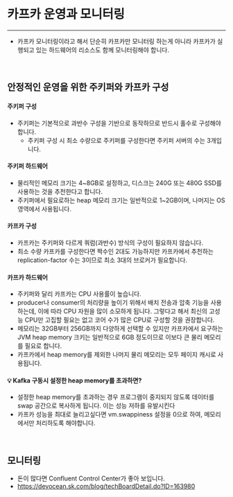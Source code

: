 # 카프카 운영과 모니터링

<hr>

- 카프카 모니터링이라고 해서 단순히 카프카만 모니터링 하는게 아니라 카프카가 실행되고 있는 하드웨어의 리소스도 함께 모니터링해야 합니다.

<br>

## 안정적인 운영을 위한 주키퍼와 카프카 구성

#### 주키퍼 구성

- 주키퍼는 기본적으로 과반수 구성을 기반으로 동작하므로 반드시 홀수로 구성해야 합니다.
  - 주키퍼 구성 시 최소 수량으로 주키퍼를 구성한다면 주키퍼 서버의 수는 3개입니다.

#### 주키퍼 하드웨어

- 물리적인 메모리 크기는 4~8GB로 설정하고, 디스크는 240G 또는 480G SSD를 사용하는 것을 추천한다고 합니다.
- 주키퍼에서 필요로하는 heap 메모리 크기는 일반적으로 1~2GB이며, 나머지는 OS 영역에서 사용됩니다.

#### 카프카 구성

- 카프카는 주키퍼와 다르게 쿼럼(과반수) 방식의 구성이 필요하지 않습니다.
- 최소 수량 카프카를 구성한다면 짝수인 2대도 가능하지만 카프카에서 추천하는 replication-factor 수는 3이므로 최소 3대의 브로커가 필요합니다.

#### 카프카 하드웨어

- 주키퍼와 달리 카프카는 CPU 사용률이 높습니다.
- producer나 consumer의 처리량을 높이기 위해서 배치 전송과 압축 기능을 사용하는데, 이에 따라 CPU 자원을 많이 소모하게 됩니다. 그렇다고 해서 최신의 고성능 CPU만 고집할 필요는 없고 코어 수가 많은 CPU로 구성할 것을 권장합니다.
- 메모리는 32GB부터 256GB까지 다양하게 선택할 수 있지만 카프카에서 요구하는 JVM heap memory 크키는 일반적으로 6GB 정도이므로 이보다 큰 물리 메모리를 필요로 합니다.
- 카프카에서 heap memory를 제외한 나머지 물리 메모리는 모두 페이지 캐시로 사용됩니다.

#### 💡 Kafka 구동시 설정한 heap memory를 초과하면?

- 설정한 heap memory를 초과하는 경우 프로그램이 중지되지 않도록 데이터를 swap 공간으로 복사하게 됩니다. 이는 성능 저하를 유발시킨다
- 카프카 성능을 최대로 늘리고싶다면 vm.swappiness 설정을 0으로 하여, 메모리에서만 처리하도록 해야합니다.

<br>

## 모니터링

- 돈이 많다면 Confluent Control Center가 좋아 보입니다.
- https://devocean.sk.com/blog/techBoardDetail.do?ID=163980



